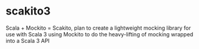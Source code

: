 # scakito3
Scala + Mockito = Scakito, plan to create a lightweight mocking library for use with Scala 3 using Mockito to do the heavy-lifting of mocking wrapped into a Scala 3 API
